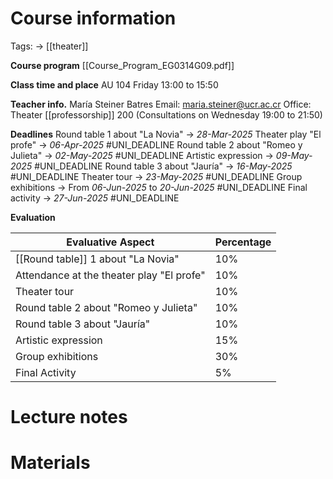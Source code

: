 # Course information
Tags: -> [[theater]]

**Course program**
[[Course_Program_EG0314G09.pdf]]

**Class time and place**
AU 104
Friday 13:00 to 15:50

**Teacher info.**
María Steiner Batres
Email: maria.steiner@ucr.ac.cr
Office:  Theater [[professorship]] 200 (Consultations on Wednesday 19:00 to 21:50)

**Deadlines**
Round table 1 about "La Novia" -> _28-Mar-2025_
Theater play "El profe" -> _06-Apr-2025_ #UNI_DEADLINE
Round table 2 about "Romeo y Julieta" -> _02-May-2025_ #UNI_DEADLINE
Artistic expression -> _09-May-2025_ #UNI_DEADLINE
Round table 3 about "Jauría" -> _16-May-2025_ #UNI_DEADLINE
Theater tour -> _23-May-2025_ #UNI_DEADLINE
Group exhibitions -> From _06-Jun-2025_ to _20-Jun-2025_ #UNI_DEADLINE
Final activity -> _27-Jun-2025_ #UNI_DEADLINE
  
**Evaluation**

| Evaluative Aspect                         | Percentage |
| ----------------------------------------- | ---------- |
| [[Round table]] 1 about "La Novia"        | 10%        |
| Attendance at the theater play "El profe" | 10%        |
| Theater tour                              | 10%        |
| Round table 2 about "Romeo y Julieta"     | 10%        |
| Round table 3 about "Jauría"              | 10%        |
| Artistic expression                       | 15%        |
| Group exhibitions                         | 30%        |
| Final Activity                            | 5%         |

# Lecture notes

# Materials
